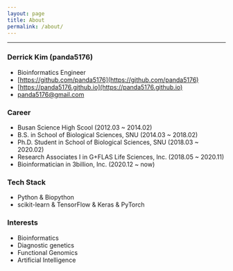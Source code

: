 ```yaml
---
layout: page
title: About
permalink: /about/
---
```


---

### Derrick Kim (panda5176)
- Bioinformatics Engineer
- [https://github.com/panda5176](https://github.com/panda5176)
- [https://panda5176.github.io](https://panda5176.github.io)
- [panda5176@gmail.com](panda5176@gmail.com)

### Career
- Busan Science High Scool (2012.03 ~ 2014.02)
- B.S. in School of Biological Sciences, SNU (2014.03 ~ 2018.02)
- Ph.D. Student in School of Biological Sciences, SNU (2018.03 ~ 2020.02)
- Research Associates I in G+FLAS Life Sciences, Inc. (2018.05 ~ 2020.11)
- Bioinformatician in 3billion, Inc. (2020.12 ~ now)

### Tech Stack
- Python & Biopython
- scikit-learn & TensorFlow & Keras & PyTorch

### Interests
- Bioinformatics
- Diagnostic genetics
- Functional Genomics
- Artificial Intelligence

